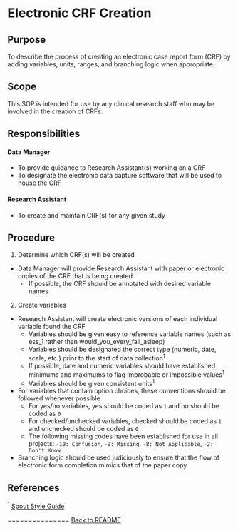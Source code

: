 Electronic CRF Creation
=======================

Purpose
-------
To describe the process of creating an electronic case report form (CRF) by adding variables, units, ranges, and branching logic when appropriate.

Scope
-----
This SOP is intended for use by any clinical research staff who may be involved in the creation of CRFs.

Responsibilities
----------------
#### Data Manager
- To provide guidance to Research Assistant(s) working on a CRF
- To designate the electronic data capture software that will be used to house the CRF

#### Research Assistant
- To create and maintain CRF(s) for any given study

Procedure
---------
1. Determine which CRF(s) will be created
  * Data Manager will provide Research Assistant with paper or electronic copies of the CRF that is being created
    - If possible, the CRF should be annotated with desired variable names
2. Create variables
  * Research Assistant will create electronic versions of each individual variable found the CRF
    - Variables should be given easy to reference variable names (such as ess_1 rather than would_you_every_fall_asleep)
    - Variables should be designated the correct type (numeric, date, scale, etc.) prior to the start of data collection<sup>1</sup>
    - If possible, date and numeric variables should have established minimums and maximums to flag improbable or impossible values<sup>1</sup>
    - Variables should be given consistent units<sup>1</sup>
  * For variables that contain option choices, these conventions should be followed whenever possible
    - For yes/no variables, yes should be coded as `1` and no should be coded as `0`
    - For checked/unchecked variables, checked should be coded as `1` and unchecked should be coded as `0`
    - The following missing codes have been established for use in all projects: `-10: Confusion`, `-9: Missing`, `-8: Not Applicable`, `-2: Don't Know`
  * Branching logic should be used judiciously to ensure that the flow of electronic form completion mimics that of the paper copy

References
----------
<sup>1</sup> [Spout Style Guide](https://www.github.com/sleepepi/spout)

===============
[Back to README](README.md)
